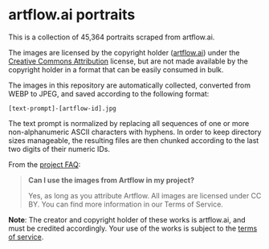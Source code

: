 # artflow.ai portraits

This is a collection of 45,364 portraits scraped from artflow.ai.

The images are licensed by the copyright holder
([artflow.ai](https://artflow.ai/)) under the [Creative Commons
Attribution](https://creativecommons.org/licenses/by/4.0/) license, but are not
made available by the copyright holder in a format that can be easily consumed
in bulk.

The images in this repository are automatically collected, converted from WEBP
to JPEG, and saved according to the following format:

    [text-prompt]-[artflow-id].jpg

The text prompt is normalized by replacing all sequences of one or more
non-alphanumeric ASCII characters with hyphens. In order to keep directory sizes
manageable, the resulting files are then chunked according to the last two
digits of their numeric IDs.

From the [project FAQ](https://artflow.ai/about/):

> **Can I use the images from Artflow in my project?**
>
> Yes, as long as you attribute Artflow. All images are licensed under CC BY.
> You can find more information in our Terms of Service.

**Note**: The creator and copyright holder of these works is artflow.ai, and
must be credited accordingly. Your use of the works is subject to the [terms of
service](https://artflow.ai/about/#terms).
